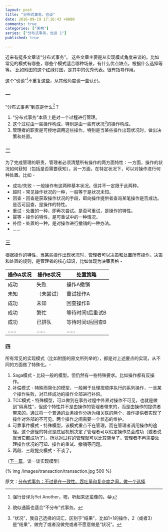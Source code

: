 ```yaml
---
layout: post
title: "分布式事务，也谈"
date: 2016-09-19 17:16:43 +0800
comments: true
categories: ["架构"]
series: ["分布式事务，也谈 1"]
published: true

---
```


近来有挺多文章谈“分布式事务”。
这些文章主要是从实现模式角度来谈的。比如常见的模式有哪些，哪些个模式适合哪种场景，有什么优点缺点，根据什么选择等等。<!--more-->
比如附图的这个红绿灯图，是其中的优秀代表。很有指导作用。

这个“也谈”[^3]不重复这些，从其他角度谈一些认识。


### 一

“分布式事务”到底是什么[^4]？

1. “分布式事务”本质上是对一个过程进行管理。
2. 这个过程由一些操作构成，特别是由一些有状况[^2]的操作构成。
3. 管理者的职责是可控地调用这些操作。特别是当某些操作出现状况时，做出决策和处置。


### 二

为了完成管理的职责，管理者必须清楚所有操作的两方面特性：一方面，操作的状况如何获知（包括是否需要获知）。另一方面，在特定状况下，可以对操作进行何种处置。比如 - 

* 成功/失败 - 一般操作有这两种基本状况。但并不一定限于此两种。
* 超时 - 常见操作状况的一种，一般等于是状况未知。
* 回查 - 回查是获取操作状况的手段，即向操作提供者查询某笔操作是否成功。是否可回查，是操作的特性。
* 重试 - 处置的一种，即再次尝试。是否可重试，是操作的特性。
* 幂等 - 操作的特性，是可重试中的一种情况。
* 补偿 - 处置的一种，是对操作进行撤销的一种办法。
* ……


### 三

根据操作的特性，当某些操作出现状况时，管理者可以决策和处置所有操作。决策和处置的规则，是管理者的核心知识，比如体现为决策表格 - 

| 操作A状况 | 操作B状况 | 处置策略      |
| ----- | ----- | --------- |
| 成功    | 失败    | 操作A撤销     |
| 未知    | （未尝试） | 重试操作A     |
| 成功    | 未知    | 回查操作B     |
| 成功    | 繁忙    | 等待时间t后重试B |
| 成功    | 已排队   | 等待时间t后回查B |
| ……    | ……    | ……        |


### 四



所有常见的实现模式（比如附图的原文所列举的），都是对上述要点的实现，从不同的方面做了特殊化。-

1. Saga模式 - 比较一般的模型。但仍然有一些特殊要求。比如操作都有反操作。
2. 补偿模式 - 特殊而简化的模型，一般用于处理按顺序执行的系列操作，一旦某个操作失败，对已经成功的操作全部进行补偿。
3. TCC模式 - 特殊模型，可以做到在事务过程中外界对操作不可见，也就是做到“隔离性”，但这个特性并不是由操作的管理者带来的，而是由操作的提供者带来的。通过将一个普通的业务操作分拆为相关联的两个，操作提供者实现了操作对外部的不可见。两个操作之间需要一个状态的维护。
4. 可靠事件模式 - 特殊模型，该模式重点不在管理，而在管理者调用操作的途径。这个途径的特点是底层机制决定了管理者可以假定操作总会成功（或者说就当它都成功了）。所以对过程的管理就可以比较简单了。管理者不再需要处理操作状况的可知、操作的重试、撤销等问题。
5. 两段、三段提交模式 - 不谈了。


（[下一篇](/2016/09/26/transaction2/)，谈一谈实现模型）

{% img  /images/transaction/transaction.jpg 500 %}

原文：[分布式事务：不过是在一致性、吞吐量和复杂度之间，做一个选择](http://www.open-open.com/lib/view/open1473404638516.html)

[^2]: “状况”，我自己选择的词汇，区别于“结果”，比如1+1的操作，2（或者3）是“结果”，做完了或者没做完或者不愿意做是“状况”。
[^3]: 强行音译为Yet Another，嗯，听起来还蛮像的。😂
[^4]: 貌似通篇也适合“不分布”式事务。